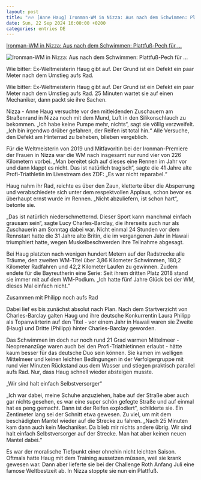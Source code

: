 ```yaml
---
layout: post
title: "🔥🔥 [Anne Haug] Ironman-WM in Nizza: Aus nach dem Schwimmen: Plattfuß-Pech für ..."
date: Sun, 22 Sep 2024 16:00:00 +0200
categories: entries DE
---
```

[Ironman-WM in Nizza: Aus nach dem Schwimmen: Plattfuß-Pech für ...](https://www.volksstimme.de/sport/aus-nach-dem-schwimmen-plattfuss-pech-fur-anne-haug-3920489)

![Ironman-WM in Nizza: Aus nach dem Schwimmen: Plattfuß-Pech für ...](https://bmg-images.forward-publishing.io/2024/09/22/c6a6be96-8203-4a4d-9bc2-46d814b066b5.jpeg?rect=0%2C107%2C2048%2C1152&w=1024)

Wie bitter: Ex-Weltmeisterin Haug gibt auf. Der Grund ist ein Defekt ein paar Meter nach dem Umstieg aufs Rad.

Wie bitter: Ex-Weltmeisterin Haug gibt auf. Der Grund ist ein Defekt ein paar Meter nach dem Umstieg aufs Rad. 25 Minuten wartet sie auf einen Mechaniker, dann packt sie ihre Sachen.

Nizza - Anne Haug versuchte vor den mitleidenden Zuschauern am Straßenrand in Nizza noch mit dem Mund, Luft in den Silikonschlauch zu bekommen. „Ich habe keine Pumpe mehr, nichts“, sagt sie völlig verzweifelt. „Ich bin irgendwo drüber gefahren, der Reifen ist total hin.“ Alle Versuche, den Defekt am Hinterrad zu beheben, blieben vergeblich.

Für die Weltmeisterin von 2019 und Mitfavoritin bei der Ironman-Premiere der Frauen in Nizza war die WM nach insgesamt nur rund vier von 226 Kilometern vorbei. „Man bereitet sich auf dieses eine Rennen im Jahr vor und dann klappt es nicht. Das ist natürlich tragisch“, sagte die 41 Jahre alte Profi-Triathletin im Livestream des ZDF: „Es war nicht reparabel.“

Haug nahm ihr Rad, reichte es über den Zaun, kletterte über die Absperrung und verabschiedete sich unter dem respektvollen Applaus, schon bevor es überhaupt ernst wurde im Rennen. „Nicht abzuliefern, ist schon hart“, betonte sie.

„Das ist natürlich niederschmetternd. Dieser Sport kann manchmal einfach grausam sein“, sagte Lucy Charles-Barclay, die ihrerseits auch nur als Zuschauerin am Sonntag dabei war. Nicht einmal 24 Stunden vor dem Rennstart hatte die 31 Jahre alte Britin, die im vergangenen Jahr in Hawaii triumphiert hatte, wegen Muskelbeschwerden ihre Teilnahme abgesagt.

Bei Haug platzten nach wenigen hundert Metern auf der Radstrecke alle Träume, den zweiten WM-Titel über 3,86 Kilometer Schwimmen, 180,2 Kilometer Radfahren und 42,2 Kilometer Laufen zu gewinnen. Zudem endete für die Bayreutherin eine Serie: Seit ihrem dritten Platz 2018 stand sie immer mit auf dem WM-Podium. „Ich hatte fünf Jahre Glück bei der WM, dieses Mal einfach nicht.“

Zusammen mit Philipp noch aufs Rad

Dabei lief es bis zunächst absolut nach Plan. Nach dem Startverzicht von Charles-Barclay galten Haug und ihre deutsche Konkurrentin Laura Philipp als Topanwärterin auf den Titel - vor einem Jahr in Hawaii waren sie Zweite (Haug) und Dritte (Philipp) hinter Charles-Barclay geworden.

Das Schwimmen im doch nur noch rund 21 Grad warmen Mittelmeer - Neoprenanzüge waren auch bei den Profi-Triathletinnen erlaubt - hätte kaum besser für das deutsche Duo sein können. Sie kamen im welligen Mittelmeer und keinen leichten Bedingungen in der Verfolgergruppe mit rund vier Minuten Rückstand aus dem Wasser und stiegen praktisch parallel aufs Rad. Nur, dass Haug schnell wieder absteigen musste.

„Wir sind halt einfach Selbstversorger“

„Ich war dabei, meine Schuhe anzuziehen, habe auf der Straße aber auch gar nichts gesehen, es war eine super schön gefegte Straße und auf einmal hat es peng gemacht. Dann ist der Reifen explodiert“, schilderte sie. Ein Zentimeter lang sei der Schnitt etwa gewesen. Zu viel, um mit dem beschädigten Mantel wieder auf die Strecke zu fahren. „Nach 25 Minuten kam dann auch kein Mechaniker. Da blieb mir nichts andere übrig. Wir sind halt einfach Selbstversorger auf der Strecke. Man hat aber keinen neuen Mantel dabei.“

Es war der moralische Tiefpunkt einer ohnehin nicht leichten Saison. Oftmals hatte Haug mit dem Training aussetzen müssen, weil sie krank gewesen war. Dann aber lieferte sie bei der Challenge Roth Anfang Juli eine famose Weltbestzeit ab. In Nizza stoppte sie nun ein Plattfuß.

